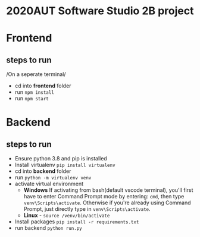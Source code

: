 # 2020AUT Software Studio 2B project

# Frontend

## steps to run

/On a seperate terminal/
* cd into __frontend__ folder
* run `npm install`
* run `npm start`
# Backend

## steps to run

* Ensure python 3.8 and pip is installed
* Install virtualenv `pip install virtualenv`
* cd into __backend__ folder
* run `python -m virtualenv venv`
* activate virtual environment
  * __Windows__
    If activating from bash(default vscode terminal), you'll first have to enter Command Prompt mode by entering: `cmd`,
    then type `venv\Scripts\activate`. Otherwise if you're already using Command Prompt, just directly type in `venv\Scripts\activate`.
  * __Linux__ - `source /venv/bin/activate`
* Install packages `pip install -r requirements.txt`
* run backend `python run.py`